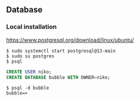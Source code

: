 
## Database

### Local installation
https://www.postgresql.org/download/linux/ubuntu/

```
$ sudo systemctl start postgresql@13-main
$ sudo su postgres
$ psql
```
```sql
CREATE USER niko;
CREATE DATABASE bubble WITH OWNER=niko;
```
```
$ psql -d bubble
bubble=>
```


